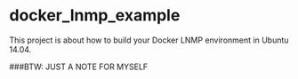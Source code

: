 # docker_lnmp_example

This project is about how to build your Docker LNMP environment in Ubuntu 14.04.

###BTW: JUST A NOTE FOR MYSELF
